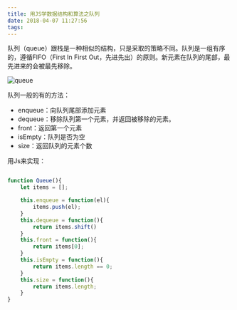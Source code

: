 ```yaml
---
title: 用JS学数据结构和算法之队列
date: 2018-04-07 11:27:56
tags: 
---
```


队列（queue）跟栈是一种相似的结构，只是采取的策略不同。队列是一组有序的，遵循FIFO（First In First Out，先进先出）的原则。新元素在队列的尾部，最先进来的会被最先移除。

![queue](http://oerfykrpf.bkt.clouddn.com/queue.png)

队列一般的有的方法：

- enqueue：向队列尾部添加元素
- dequeue：移除队列第一个元素，并返回被移除的元素。
- front：返回第一个元素
- isEmpty：队列是否为空
- size：返回队列的元素个数


用Js来实现：

```javascript

function Queue(){
    let items = [];

    this.enqueue = function(el){
        items.push(el);
    }
    this.dequeue = function(){
        return items.shift()
    }
    this.front = function(){
        return items[0];
    }
    this.isEmpty = function(){
        return items.length == 0;
    }
    this.size = function(){
        return items.length;
    }
}

```

